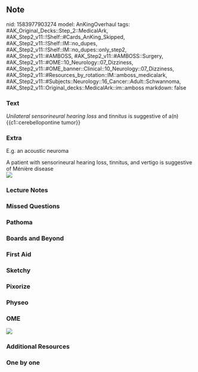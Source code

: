 ## Note
nid: 1583977903274
model: AnKingOverhaul
tags: #AK_Original_Decks::Step_2::MedicalArk, #AK_Step2_v11::!Shelf::#Cards_AnKing_Skipped, #AK_Step2_v11::!Shelf::IM::no_dupes, #AK_Step2_v11::!Shelf::IM::no_dupes::only_step2, #AK_Step2_v11::#AMBOSS, #AK_Step2_v11::#AMBOSS::Surgery, #AK_Step2_v11::#OME::10_Neurology::07_Dizziness, #AK_Step2_v11::#OME_banner::Clinical::10_Neurology::07_Dizziness, #AK_Step2_v11::#Resources_by_rotation::IM::amboss_medicalark, #AK_Step2_v11::#Subjects::Neurology::16_Cancer::Adult::Schwannoma, #AK_Step2_v11::Original_decks::MedicalArk::im::amboss
markdown: false

### Text
<i>Unilateral sensorineural hearing loss</i> and <i>tinnitus</i> is
suggestive of a(n) {{c1::cerebellopontine tumor}}

### Extra
E.g. an acoustic neuroma
<div>
  A patient with sensorineural hearing loss, tinnitus, and vertigo
  is suggestive of Ménière disease
</div>
<div><img src=
"paste-73b29902061b9b8416f6269a25f1a65493d7e969.jpg"></div>

### Lecture Notes


### Missed Questions


### Pathoma


### Boards and Beyond


### First Aid


### Sketchy


### Pixorize


### Physeo


### OME
<div class="ome-widget">
  <a href=
  "https://onlinemeded.org/spa/neurology/dizziness/acquire?ref=anki">
  <img src="_OME_AnkiFlashcards_Lesson_5.png"></a>
</div>

### Additional Resources


### One by one

